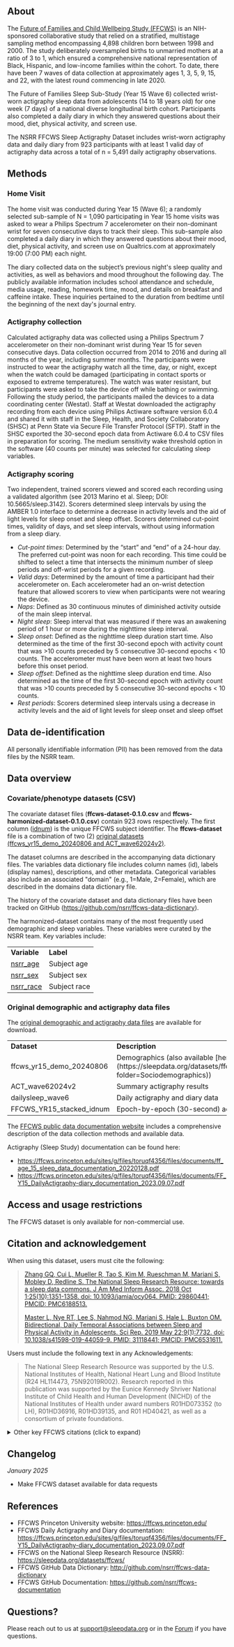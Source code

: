 ## About

The [Future of Families and Child Wellbeing Study (FFCWS)](https://ffcws.princeton.edu/) is an NIH-sponsored collaborative study that relied on a stratified, multistage sampling method encompassing 4,898 children born between 1998 and 2000. The study deliberately oversampled births to unmarried mothers at a ratio of 3 to 1, which ensured a comprehensive national representation of Black, Hispanic, and low-income families within the cohort. To date, there have been 7 waves of data collection at approximately ages 1, 3, 5, 9, 15, and 22, with the latest round commencing in late 2020. 

The Future of Families Sleep Sub-Study (Year 15 Wave 6) collected wrist-worn actigraphy sleep data from adolescents (14 to 18 years old) for one week (7 days) of a national diverse longitudinal birth cohort. Participants also completed a daily diary in which they answered questions about their mood, diet, physical activity, and screen use.

The NSRR FFCWS Sleep Actigraphy Dataset includes wrist-worn actigraphy data and daily diary from 923 participants with at least 1 valid day of actigraphy data across a total of n = 5,491 daily actigraphy observations.

## Methods

### Home Visit

The home visit was conducted during Year 15 (Wave 6); a randomly selected sub-sample of N = 1,090 participating in Year 15 home visits was asked to wear a Philips Spectrum 7 accelerometer on their non-dominant wrist for seven consecutive days to track their sleep. This sub-sample also completed a daily diary in which they answered questions about their mood, diet, physical activity, and screen use on Qualtrics.com at approximately 19:00 (7:00 PM) each night.

The diary collected data on the subject’s previous night's sleep quality and activities, as well as behaviors and mood throughout the following day. The publicly available information includes school attendance and schedule, media usage, reading, homework time, mood, and details on breakfast and caffeine intake. These inquiries pertained to the duration from bedtime until the beginning of the next day's journal entry.

### Actigraphy collection

Calculated actigraphy data was collected using a Philips Spectrum 7 accelerometer on their non-dominant wrist during Year 15 for seven consecutive days. Data collection occurred from 2014 to 2016 and during all months of the year, including summer months. The participants were instructed to wear the actigraphy watch all the time, day, or night, except when the watch could be damaged (participating in contact sports or exposed to extreme temperatures). The watch was water resistant, but participants were asked to take the device off while bathing or swimming. Following the study period, the participants mailed the devices to a data coordinating center (Westat). Staff at Westat downloaded the actigraphy recording from each device using Philips Actiware software version 6.0.4 and shared it with staff in the Sleep, Health, and Society Collaboratory (SHSC) at Penn State via Secure File Transfer Protocol (SFTP). Staff in the SHSC exported the 30-second epoch data from Actiware 6.0.4 to CSV files in preparation for scoring. The medium sensitivity wake threshold option in the software (40 counts per minute) was selected for calculating sleep variables.

### Actigraphy scoring

Two independent, trained scorers viewed and scored each recording using a validated algorithm (see 2013 Marino et al. Sleep; DOI: 10.5665/sleep.3142). Scorers determined sleep intervals by using the AMBER 1.0 interface to determine a decrease in activity levels and the aid of light levels for sleep onset and sleep offset. Scorers determined cut-point times, validity of days, and set sleep intervals, without using information from a sleep diary. 

- _Cut-point times_: Determined by the “start” and “end” of a 24-hour day. The preferred cut-point was noon for each recording. This time could be shifted to select a time that intersects the minimum number of sleep periods and off-wrist periods for a given recording.
- _Valid days_: Determined by the amount of time a participant had their accelerometer on. Each accelerometer had an on-wrist detection feature that allowed scorers to view when participants were not wearing the device.
- _Naps_: Defined as 30 continuous minutes of diminished activity outside of the main sleep interval. 
- _Night sleep_: Sleep interval that was measured if there was an awakening period of 1 hour or more during the nighttime sleep interval.
- _Sleep onset_: Defined as the nighttime sleep duration start time. Also determined as the time of the first 30-second epoch with activity count that was >10 counts preceded by 5 consecutive 30-second epochs < 10 counts. The accelerometer must have been worn at least two hours before this onset period.
- _Sleep offset_: Defined as the nighttime sleep duration end time. Also determined as the time of the first 30-second epoch with activity count that was >10 counts preceded by 5 consecutive 30-second epochs < 10 counts.
- _Rest periods_: Scorers determined sleep intervals using a decrease in activity levels and the aid of light levels for sleep onset and sleep offset

## Data de-identification

All personally identifiable information (PII) has been removed from the data files by the NSRR team.

## Data overview

### Covariate/phenotype datasets (CSV)

The covariate dataset files (**ffcws-dataset-0.1.0.csv** and **ffcws-harmonized-dataset-0.1.0.csv**) contain 923 rows respectively. The first column ([idnum](:variables_path:/idnum)) is the unique FFCWS subject identifier. The **ffcws-dataset** file is a combination of two (2) [original datasets (ffcws_yr15_demo_20240806 and ACT_wave62024v2)](:files_path:/original).

The dataset columns are described in the accompanying data dictionary files. The variables data dictionary file includes column names (id), labels (display names), descriptions, and other metadata. Categorical variables also include an associated "domain" (e.g., 1=Male, 2=Female), which are described in the domains data dictionary file. 

The history of the covariate dataset and data dictionary files have been tracked on GitHub (https://github.com/nsrr/ffcws-data-dictionary). 

The harmonized-dataset contains many of the most frequently used demographic and sleep variables. These variables were curated by the NSRR team. Key variables include:

  <table>
    <tr><td><b>Variable</b></td><td><b>Label</b></td></tr>
    <tr><td><a href=":variables_path:/nsrr_age">nsrr_age</a></td><td>Subject age</td></tr>
    <tr><td><a href=":variables_path:/nsrr_sex">nsrr_sex</a></td><td>Subject sex</td></tr> 
    <tr><td><a href=":variables_path:/nsrr_race">nsrr_race</a></td><td>Subject race</td></tr> 
  </table>

### Original demographic and actigraphy data files

The [original demographic and actigraphy data files](:files_path/original) are  available for download. 

  <table>
    <tr><td><b>Dataset</b></td><td><b>Description</b></td></tr>
    <tr><td>ffcws_yr15_demo_20240806</td><td>Demographics (also available [here](https://sleepdata.org/datasets/ffcws/variables?folder=Sociodemographics))</td></tr>
    <tr><td>ACT_wave62024v2</td><td>Summary actigraphy results</td></tr> 
    <tr><td>dailysleep_wave6</td><td>Daily actigraphy and diary data</td></tr> 
    <tr><td>FFCWS_YR15_stacked_idnum</td><td>Epoch-by-epoch (30-second) actigraphy data</td></tr> 
  </table>

The [FFCWS public data documentation website](https://ffcws.princeton.edu/data-and-documentation/public-data-documentation) includes a comprehensive description of the data collection methods and available data. 

Actigraphy (Sleep Study) documentation can be found here: 

- https://ffcws.princeton.edu/sites/g/files/toruqf4356/files/documents/ff_age_15_sleep_data_documentation_20220128.pdf
- https://ffcws.princeton.edu/sites/g/files/toruqf4356/files/documents/FF_Y15_DailyActigraphy-diary_documentation_2023.09.07.pdf

## Access and usage restrictions

The FFCWS dataset is only available for non-commercial use.

## Citation and acknowledgement

When using this dataset, users must cite the following:

> [Zhang GQ, Cui L, Mueller R, Tao S, Kim M, Rueschman M, Mariani S, Mobley D, Redline S. The National Sleep Research Resource: towards a sleep data commons. J Am Med Inform Assoc. 2018 Oct 1;25(10):1351-1358. doi: 10.1093/jamia/ocy064. PMID: 29860441; PMCID: PMC6188513.](https://pubmed.ncbi.nlm.nih.gov/29860441/)
> 
> [Master L, Nye RT, Lee S, Nahmod NG, Mariani S, Hale L, Buxton OM. Bidirectional, Daily Temporal Associations between Sleep and Physical Activity in Adolescents. Sci Rep. 2019 May 22;9(1):7732. doi: 10.1038/s41598-019-44059-9. PMID: 31118441; PMCID: PMC6531611.](https://pubmed.ncbi.nlm.nih.gov/31118441/)

Users must include the following text in any Acknowledgements:

> The National Sleep Research Resource was supported by the U.S. National Institutes of Health, National Heart Lung and Blood Institute (R24 HL114473, 75N92019R002). Research reported in this publication was supported by the Eunice Kennedy Shriver National Institute of Child Health and Human Development (NICHD) of the National Institutes of Health under award numbers R01HD073352 (to LH), R01HD36916, R01HD39135, and R01 HD40421, as well as a consortium of private foundations.

<details>
<summary>Other key FFCWS citations (click to expand)</summary>
<br>
<ul>
	<li>
		<a href="https://pubmed.ncbi.nlm.nih.gov/37138384/" target="_blank">Master L, Nahmod NG, Mathew GM, Hale L, Chang AM, Buxton OM. Why so slangry (sleepy and angry)? Shorter sleep duration and lower sleep efficiency predict worse next-day mood in adolescents. J Adolesc. 2023 Aug;95(6):1140-1151. doi: 10.1002/jad.12182. Epub 2023 May 3. PMID: 37138384; PMCID: PMC10524335.</a>
	<li>
		<a href="https://pubmed.ncbi.nlm.nih.gov/35010906/" target="_blank">Mathew GM, Reichenberger DA, Master L, Buxton OM, Chang AM, Hale L. Too Jittery to Sleep? Temporal Associations of Actigraphic Sleep and Caffeine in Adolescents. Nutrients. 2021 Dec 23;14(1):31. doi: 10.3390/nu14010031. PMID: 35010906; PMCID: PMC8746933.
	<li>
		<a href="https://pubmed.ncbi.nlm.nih.gov/35715858/" target="_blank">Mathew GM, Reichenberger DA, Master L, Buxton OM, Hale L, Chang AM. Worse sleep health predicts less frequent breakfast consumption among adolescents in a micro-longitudinal analysis. Int J Behav Nutr Phys Act. 2022 Jun 17;19(1):70. doi: 10.1186/s12966-022-01265-5. PMID: 35715858; PMCID: PMC9205101.</a>
	<li>
		<a href="https://pubmed.ncbi.nlm.nih.gov/37410005/" target="_blank">Mathew GM, Reichenberger DA, Master L, Buxton OM, Chang AM, Hale L. Actigraphic Sleep Variability is Associated With Lower Positive Mood in Adolescents. J Adolesc Health. 2023 Sep;73(3):478-485. doi: 10.1016/j.jadohealth.2023.04.019. Epub 2023 Jul 6. PMID: 37410005; PMCID: PMC10524712.</a>
	<li>
		<a href="https://pubmed.ncbi.nlm.nih.gov/29157638/" target="_blank">Nahmod NG, Lee S, Buxton OM, Chang AM, Hale L. High school start times after 8:30 am are associated with later wake times and longer time in bed among teens in a national urban cohort study. Sleep Health. 2017 Dec;3(6):444-450. doi: 10.1016/j.sleh.2017.09.004. Epub 2017 Oct 16. PMID: 29157638; PMCID: PMC5726563.</a>
	<li>
		<a href="https://pubmed.ncbi.nlm.nih.gov/30395345/" target="_blank">Nahmod NG, Lee S, Master L, Chang AM, Hale L, Buxton OM. Later high school start times associated with longer actigraphic sleep duration in adolescents. Sleep. 2019 Feb 1;42(2):zsy212. doi: 10.1093/sleep/zsy212. PMID: 30395345; PMCID: PMC6369724.</a>

</ul>

</details>

## Changelog

*January 2025*

- Make FFCWS dataset available for data requests

## References

- FFCWS Princeton University website: https://ffcws.princeton.edu/
- FFCWS Daily Actigraphy and Diary documentation: https://ffcws.princeton.edu/sites/g/files/toruqf4356/files/documents/FF_Y15_DailyActigraphy-diary_documentation_2023.09.07.pdf
- FFCWS on the National Sleep Research Resource (NSRR): https://sleepdata.org/datasets/ffcws/
- FFCWS GitHub Data Dictionary: http://github.com/nsrr/ffcws-data-dictionary
- FFCWS GitHub Documentation: https://github.com/nsrr/ffcws-documentation

## Questions?

Please reach out to us at support@sleepdata.org or in the [Forum](https://sleepdata.org/forum) if you have questions.
